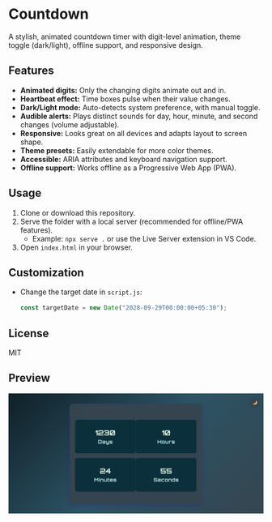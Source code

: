 # Countdown

A stylish, animated countdown timer with digit-level animation, theme toggle (dark/light), offline support, and responsive design.

## Features

- **Animated digits:** Only the changing digits animate out and in.
- **Heartbeat effect:** Time boxes pulse when their value changes.
- **Dark/Light mode:** Auto-detects system preference, with manual toggle.
- **Audible alerts:** Plays distinct sounds for day, hour, minute, and second changes (volume adjustable).
- **Responsive:** Looks great on all devices and adapts layout to screen shape.
- **Theme presets:** Easily extendable for more color themes.
- **Accessible:** ARIA attributes and keyboard navigation support.
- **Offline support:** Works offline as a Progressive Web App (PWA).

## Usage

1. Clone or download this repository.
2. Serve the folder with a local server (recommended for offline/PWA features).
   - Example: `npx serve .` or use the Live Server extension in VS Code.
3. Open `index.html` in your browser.

## Customization

- Change the target date in `script.js`:
  ```js
  const targetDate = new Date("2028-09-29T00:00:00+05:30");
  ```

## License

MIT

## Preview

![Screenshot of Countdown Timer](screenshot.png)
